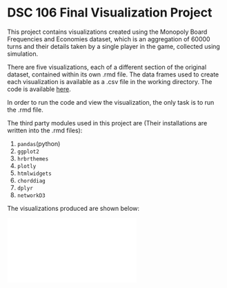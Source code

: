 # DSC 106 Final Visualization Project

This project contains visualizations created using the Monopoly Board Frequencies and Economies dataset, which is an aggregation of 60000 turns and their details taken by a single player in the game, collected using simulation.

There are five visualizations, each of a different section of the original dataset, contained within its own .rmd file. The data frames used to create each visualization is available as a .csv file in the working directory. The code is available [here](https://github.com/shivsakthivel/dsc106-final).

In order to run the code and view the visualization, the only task is to run the .rmd file.

The third party modules used in this project are (Their installations are written into the .rmd files):

1. `pandas`(python)
2. `ggplot2`
3. `hrbrthemes`
4. `plotly`
5. `htmlwidgets`
6. `chorddiag`
7. `dplyr`
8. `networkD3`

The visualizations produced are shown below:

![Profitability of the Spaces](sankeyChance.html)
